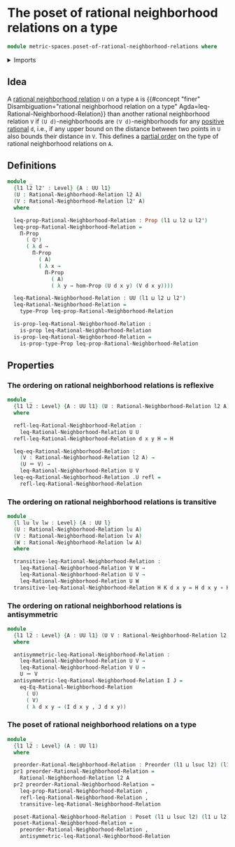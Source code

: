 # The poset of rational neighborhood relations on a type

```agda
module metric-spaces.poset-of-rational-neighborhood-relations where
```

<details><summary>Imports</summary>

```agda
open import elementary-number-theory.positive-rational-numbers

open import foundation.binary-relations
open import foundation.dependent-pair-types
open import foundation.function-types
open import foundation.identity-types
open import foundation.propositions
open import foundation.universe-levels

open import metric-spaces.rational-neighborhood-relations

open import order-theory.posets
open import order-theory.preorders
```

</details>

## Idea

A
[rational neighborhood relation](metric-spaces.rational-neighborhood-relations.md)
`U` on a type `A` is
{{#concept "finer" Disambiguation="rational neighborhood relation on a type" Agda=leq-Rational-Neighborhood-Relation}}
than another rational neighborhood relation `V` if `(U d)`-neighborhoods are
`(V d)`-neighborhoods for any
[positive rational](elementary-number-theory.positive-rational-numbers.md) `d`,
i.e., if any upper bound on the distance between two points in `U` also bounds
their distance in `V`. This defines a [partial order](order-theory.posets.md) on
the type of rational neighborhood relations on `A`.

## Definitions

```agda
module _
  {l1 l2 l2' : Level} {A : UU l1}
  (U : Rational-Neighborhood-Relation l2 A)
  (V : Rational-Neighborhood-Relation l2' A)
  where

  leq-prop-Rational-Neighborhood-Relation : Prop (l1 ⊔ l2 ⊔ l2')
  leq-prop-Rational-Neighborhood-Relation =
    Π-Prop
      ( ℚ⁺)
      ( λ d →
        Π-Prop
          ( A)
          ( λ x →
            Π-Prop
              ( A)
              ( λ y → hom-Prop (U d x y) (V d x y))))

  leq-Rational-Neighborhood-Relation : UU (l1 ⊔ l2 ⊔ l2')
  leq-Rational-Neighborhood-Relation =
    type-Prop leq-prop-Rational-Neighborhood-Relation

  is-prop-leq-Rational-Neighborhood-Relation :
    is-prop leq-Rational-Neighborhood-Relation
  is-prop-leq-Rational-Neighborhood-Relation =
    is-prop-type-Prop leq-prop-Rational-Neighborhood-Relation
```

## Properties

### The ordering on rational neighborhood relations is reflexive

```agda
module _
  {l1 l2 : Level} {A : UU l1} (U : Rational-Neighborhood-Relation l2 A)
  where

  refl-leq-Rational-Neighborhood-Relation :
    leq-Rational-Neighborhood-Relation U U
  refl-leq-Rational-Neighborhood-Relation d x y H = H

  leq-eq-Rational-Neighborhood-Relation :
    (V : Rational-Neighborhood-Relation l2 A) →
    (U ＝ V) →
    leq-Rational-Neighborhood-Relation U V
  leq-eq-Rational-Neighborhood-Relation .U refl =
    refl-leq-Rational-Neighborhood-Relation
```

### The ordering on rational neighborhood relations is transitive

```agda
module _
  {l lu lv lw : Level} {A : UU l}
  (U : Rational-Neighborhood-Relation lu A)
  (V : Rational-Neighborhood-Relation lv A)
  (W : Rational-Neighborhood-Relation lw A)
  where

  transitive-leq-Rational-Neighborhood-Relation :
    leq-Rational-Neighborhood-Relation V W →
    leq-Rational-Neighborhood-Relation U V →
    leq-Rational-Neighborhood-Relation U W
  transitive-leq-Rational-Neighborhood-Relation H K d x y = H d x y ∘ K d x y
```

### The ordering on rational neighborhood relations is antisymmetric

```agda
module _
  {l1 l2 : Level} {A : UU l1} (U V : Rational-Neighborhood-Relation l2 A)
  where

  antisymmetric-leq-Rational-Neighborhood-Relation :
    leq-Rational-Neighborhood-Relation U V →
    leq-Rational-Neighborhood-Relation V U →
    U ＝ V
  antisymmetric-leq-Rational-Neighborhood-Relation I J =
    eq-Eq-Rational-Neighborhood-Relation
      ( U)
      ( V)
      ( λ d x y → (I d x y , J d x y))
```

### The poset of rational neighborhood relations on a type

```agda
module _
  {l1 l2 : Level} (A : UU l1)
  where

  preorder-Rational-Neighborhood-Relation : Preorder (l1 ⊔ lsuc l2) (l1 ⊔ l2)
  pr1 preorder-Rational-Neighborhood-Relation =
    Rational-Neighborhood-Relation l2 A
  pr2 preorder-Rational-Neighborhood-Relation =
    leq-prop-Rational-Neighborhood-Relation ,
    refl-leq-Rational-Neighborhood-Relation ,
    transitive-leq-Rational-Neighborhood-Relation

  poset-Rational-Neighborhood-Relation : Poset (l1 ⊔ lsuc l2) (l1 ⊔ l2)
  poset-Rational-Neighborhood-Relation =
    preorder-Rational-Neighborhood-Relation ,
    antisymmetric-leq-Rational-Neighborhood-Relation
```

